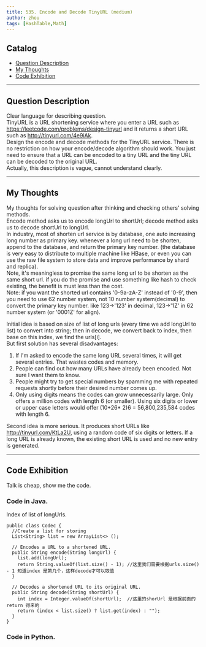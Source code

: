 ```yaml
---
title: 535. Encode and Decode TinyURL (medium)                  
author: zhou      
tags: [HashTable,Math]          
---
```


       

## Catalog  
+ [Question Description](#partI)
+ [My Thoughts](#partII)
+ [Code Exhibition](#partIII)

----------------------------------

## Question Description
Clear language for describing question.    
TinyURL is a URL shortening service where you enter a URL such as https://leetcode.com/problems/design-tinyurl and it returns a short URL such as http://tinyurl.com/4e9iAk.     
Design the encode and decode methods for the TinyURL service. There is no restriction on how your encode/decode algorithm should work. You just need to ensure that a URL can be encoded to a tiny URL and the tiny URL can be decoded to the original URL.      
Actually, this description is vague, cannot understand clearly.    


----------------------------------

## My Thoughts
My thoughts for solving question after thinking and checking others' solving methods.        
Encode method asks us to encode longUrl to shortUrl; decode method asks us to decode shortUrl to longUrl.     
In industry, most of shorten url service is by database, one auto increasing long number as primary key. whenever a long url need to be shorten, append to the database, and return the primary key number. (the database is very easy to distribute to multiple machine like HBase, or even you can use the raw file system to store data and improve performance by shard and replica).           
Note, it's meaningless to promise the same long url to be shorten as the same short url. if you do the promise and use something like hash to check existing, the benefit is must less than the cost.     
Note: if you want the shorted url contains '0-9a-zA-Z' instead of '0-9', then you need to use 62 number system, not 10 number system(decimal) to convert the primary key number. like 123->'123' in decimal, 123->'1Z' in 62 number system (or '0001Z' for align).    

Initial idea is based on size of list of long urls (every time we add longUrl to list) to convert into string; then in decode, we convert back to index, then base on this index, we find the urls[i].       
But first solution has several disadvantages:    
1. If I'm asked to encode the same long URL several times, it will get several entries. That wastes codes and memory.     
2. People can find out how many URLs have already been encoded. Not sure I want them to know.     
3. People might try to get special numbers by spamming me with repeated requests shortly before their desired number comes up.      
4. Only using digits means the codes can grow unnecessarily large. Only offers a million codes with length 6 (or smaller). Using six digits or lower or upper case letters would offer (10+26* 2)6 = 56,800,235,584 codes with length 6.      

Second idea is more serious. It produces short URLs like http://tinyurl.com/KtLa2U, using a random code of six digits or letters. If a long URL is already known, the existing short URL is used and no new entry is generated.        


----------------------------------

## Code Exhibition
Talk is cheap, show me the code.    
### Code in Java.     
Index of list of longUrls.        

    public class Codec {
      //Create a list for storing
      List<String> list = new ArrayList<> ();
    
      // Encodes a URL to a shortened URL.
      public String encode(String longUrl) {
        list.add(longUrl);
        return String.valueOf(list.size() - 1); //这里我们需要根据urls.size() - 1 知道index 是第几个，这样decode才可以取值
      }

      // Decodes a shortened URL to its original URL.
      public String decode(String shortUrl) {
        int index = Integer.valueOf(shortUrl);  //这里的shorUrl 是根据前面的return 得来的
        return (index < list.size() ? list.get(index) : "");
      }
    }




### Code in Python.   






